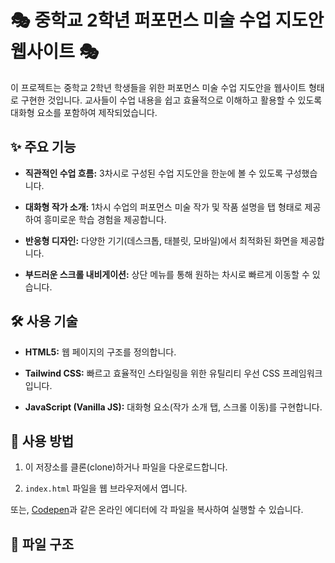 # 🎭 중학교 2학년 퍼포먼스 미술 수업 지도안 웹사이트 🎭

이 프로젝트는 중학교 2학년 학생들을 위한 퍼포먼스 미술 수업 지도안을 웹사이트 형태로 구현한 것입니다. 교사들이 수업 내용을 쉽고 효율적으로 이해하고 활용할 수 있도록 대화형 요소를 포함하여 제작되었습니다.

## ✨ 주요 기능

* **직관적인 수업 흐름:** 3차시로 구성된 수업 지도안을 한눈에 볼 수 있도록 구성했습니다.

* **대화형 작가 소개:** 1차시 수업의 퍼포먼스 미술 작가 및 작품 설명을 탭 형태로 제공하여 흥미로운 학습 경험을 제공합니다.

* **반응형 디자인:** 다양한 기기(데스크톱, 태블릿, 모바일)에서 최적화된 화면을 제공합니다.

* **부드러운 스크롤 내비게이션:** 상단 메뉴를 통해 원하는 차시로 빠르게 이동할 수 있습니다.

## 🛠️ 사용 기술

* **HTML5:** 웹 페이지의 구조를 정의합니다.

* **Tailwind CSS:** 빠르고 효율적인 스타일링을 위한 유틸리티 우선 CSS 프레임워크입니다.

* **JavaScript (Vanilla JS):** 대화형 요소(작가 소개 탭, 스크롤 이동)를 구현합니다.

## 🚀 사용 방법

1. 이 저장소를 클론(clone)하거나 파일을 다운로드합니다.

2. `index.html` 파일을 웹 브라우저에서 엽니다.

또는, [Codepen](https://codepen.io/)과 같은 온라인 에디터에 각 파일을 복사하여 실행할 수 있습니다.

## 📂 파일 구조
